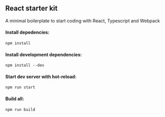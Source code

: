 ## React starter kit
A minimal boilerplate to start coding with React, Typescript and Webpack
#### Install depedencies:
`npm install`
#### Install development dependencies:
`npm install --dev`
#### Start dev server with hot-reload:
`npm run start`
#### Build all:
`npm run build`
